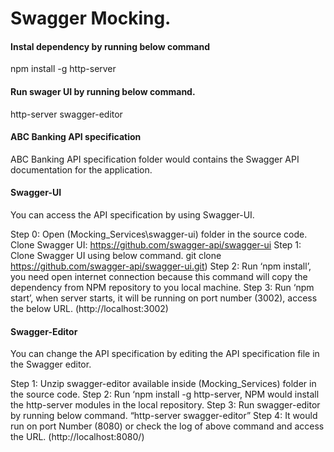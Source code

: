 # Swagger Mocking.

#### Instal dependency by running below command 
npm install -g http-server

#### Run swager UI by running below command.
http-server swagger-editor

#### ABC Banking API specification
ABC Banking API specification folder would contains the Swagger API documentation for the application.


#### Swagger-UI
You can access the API specification by using Swagger-UI.

Step 0: 	Open (Mocking_Services\swagger-ui) folder in the source code.
Clone Swagger UI: https://github.com/swagger-api/swagger-ui
Step 1: 	Clone Swagger UI using below command.
git clone https://github.com/swagger-api/swagger-ui.git)
Step 2: 	Run ‘npm install’, you need open internet connection because this command will copy the dependency from NPM repository to you local machine.
Step 3: 	Run ‘npm start’, when server starts, it will be running on port number (3002), access the below URL.
(http://localhost:3002)

#### Swagger-Editor
You can change the API specification by editing the API specification file in the Swagger editor.

Step 1: 	Unzip swagger-editor available inside (Mocking_Services) folder in the source code.
Step 2: 	Run ‘npm install -g http-server, NPM would install the http-server modules in the local repository. 
Step 3:	 Run swagger-editor by running below command.
	“http-server swagger-editor”
Step 4:	It would run on port Number (8080) or check the log of above command and access the URL.
(http://localhost:8080/)


	